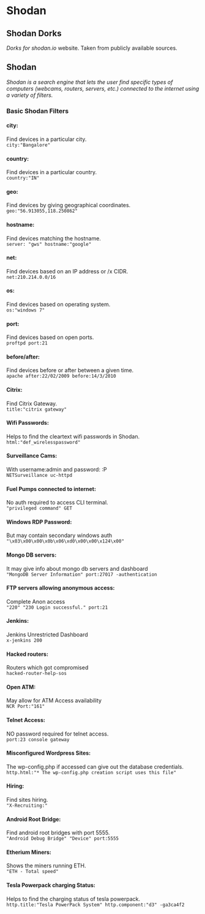 # Shodan

## Shodan Dorks

_Dorks for shodan.io_ website. Taken from publicly available sources.

## Shodan

_Shodan is a search engine that lets the user find specific types of computers (webcams, routers, servers, etc.) connected to the internet using a variety of filters._

### Basic Shodan Filters

#### city:

Find devices in a particular city.\
`city:"Bangalore"`

#### country:

Find devices in a particular country.\
`country:"IN"`

#### geo:

Find devices by giving geographical coordinates.\
`geo:"56.913055,118.250862"`

#### hostname:

Find devices matching the hostname.\
`server: "gws" hostname:"google"`

#### net:

Find devices based on an IP address or /x CIDR.\
`net:210.214.0.0/16`

#### os:

Find devices based on operating system.\
`os:"windows 7"`

#### port:

Find devices based on open ports.\
`proftpd port:21`

#### before/after:

Find devices before or after between a given time.\
`apache after:22/02/2009 before:14/3/2010`

#### Citrix:

Find Citrix Gateway.\
`title:"citrix gateway"`

#### Wifi Passwords:

Helps to find the cleartext wifi passwords in Shodan.\
`html:"def_wirelesspassword"`

#### Surveillance Cams:

With username:admin and password: :P\
`NETSurveillance uc-httpd`

#### Fuel Pumps connected to internet:

No auth required to access CLI terminal.\
`"privileged command" GET`

#### Windows RDP Password:

But may contain secondary windows auth\
`"\x03\x00\x00\x0b\x06\xd0\x00\x00\x124\x00"`

#### Mongo DB servers:

It may give info about mongo db servers and dashboard\
`"MongoDB Server Information" port:27017 -authentication`

#### FTP servers allowing anonymous access:

Complete Anon access\
`"220" "230 Login successful." port:21`

#### Jenkins:

Jenkins Unrestricted Dashboard\
`x-jenkins 200`

#### Hacked routers:

Routers which got compromised\
`hacked-router-help-sos`

#### Open ATM:

May allow for ATM Access availability\
`NCR Port:"161"`

#### Telnet Access:

NO password required for telnet access.\
`port:23 console gateway`

#### Misconfigured Wordpress Sites:

The wp-config.php if accessed can give out the database credentials.\
`http.html:"* The wp-config.php creation script uses this file"`

#### Hiring:

Find sites hiring.\
`"X-Recruiting:"`

#### Android Root Bridge:

Find android root bridges with port 5555.\
`"Android Debug Bridge" "Device" port:5555`

#### Etherium Miners:

Shows the miners running ETH.\
`"ETH - Total speed"`

#### Tesla Powerpack charging Status:

Helps to find the charging status of tesla powerpack.\
`http.title:"Tesla PowerPack System" http.component:"d3" -ga3ca4f2`
